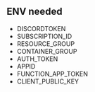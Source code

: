 ## ENV needed

- DISCORDTOKEN
- SUBSCRIPTION_ID
- RESOURCE_GROUP
- CONTAINER_GROUP
- AUTH_TOKEN
- APPID
- FUNCTION_APP_TOKEN
- CLIENT_PUBLIC_KEY
